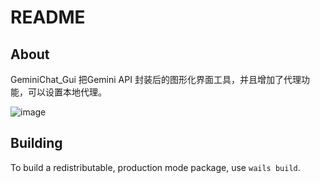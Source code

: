 # README

## About

GeminiChat_Gui 把Gemini API 封装后的图形化界面工具，并且增加了代理功能，可以设置本地代理。

![image](https://github.com/o0x1024/GeminiChat_Gui/assets/53891640/0dc6cc81-a6b6-48ac-a019-51f48767c049)



## Building

To build a redistributable, production mode package, use `wails build`.

